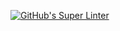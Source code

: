 [![GitHub's Super Linter](https://github.com/ICS20-Programming-BenT/Unit1-02-HTML-Images/tree/main/.github/workflows/workflows/GitHub's%20Super%20Linter/badge.svg)](https://github.com/ICS20-Programming-BenT/Unit1-02-HTML-Images/tree/main/.github/workflows/actions)